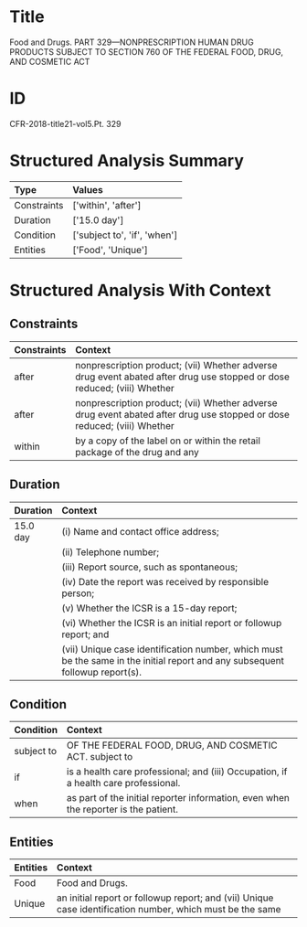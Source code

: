 # Title

 Food and Drugs. PART 329—NONPRESCRIPTION HUMAN DRUG PRODUCTS SUBJECT TO SECTION 760 OF THE FEDERAL FOOD, DRUG, AND COSMETIC ACT


# ID

 CFR-2018-title21-vol5.Pt. 329


# Structured Analysis Summary

| Type        | Values                       |
|:------------|:-----------------------------|
| Constraints | ['within', 'after']          |
| Duration    | ['15.0 day']                 |
| Condition   | ['subject to', 'if', 'when'] |
| Entities    | ['Food', 'Unique']           |


# Structured Analysis With Context

 


## Constraints

| Constraints   | Context                                                                                                                 |
|:--------------|:------------------------------------------------------------------------------------------------------------------------|
| after         | nonprescription product; (vii) Whether adverse drug event abated after drug use stopped or dose reduced; (viii) Whether |
| after         | nonprescription product; (vii) Whether adverse drug event abated after drug use stopped or dose reduced; (viii) Whether |
| within        | by a copy of the label on or within the retail package of the drug and any                                              |


## Duration

| Duration   | Context                                                                                                                                  |
|:-----------|:-----------------------------------------------------------------------------------------------------------------------------------------|
| 15.0 day   | (i) Name and contact office address;                                                                                                     |
|            |             (ii) Telephone number;                                                                                                       |
|            |             (iii) Report source, such as spontaneous;                                                                                    |
|            |             (iv) Date the report was received by responsible person;                                                                     |
|            |             (v) Whether the ICSR is a 15-day report;                                                                                     |
|            |             (vi) Whether the ICSR is an initial report or followup report; and                                                           |
|            |             (vii) Unique case identification number, which must be the same in the initial report and any subsequent followup report(s). |


## Condition

| Condition   | Context                                                                              |
|:------------|:-------------------------------------------------------------------------------------|
| subject to  | OF THE FEDERAL FOOD, DRUG, AND COSMETIC ACT. subject to                              |
| if          | is a health care professional; and (iii) Occupation, if  a health care professional. |
| when        | as part of the initial reporter information, even when  the reporter is the patient. |


## Entities

| Entities   | Context                                                                                                   |
|:-----------|:----------------------------------------------------------------------------------------------------------|
| Food       | Food  and Drugs.                                                                                          |
| Unique     | an initial report or followup report; and (vii) Unique case identification number, which must be the same |



